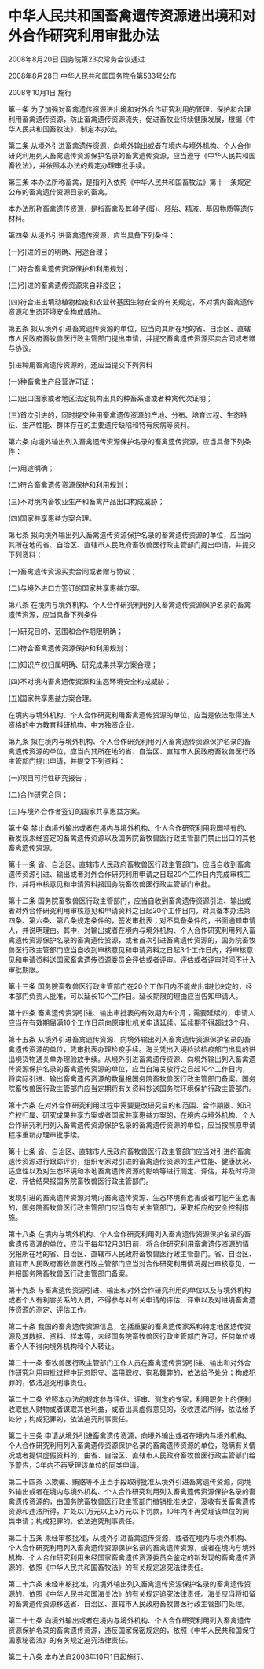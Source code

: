 # 中华人民共和国畜禽遗传资源进出境和对外合作研究利用审批办法

2008年8月20日 国务院第23次常务会议通过

2008年8月28日 中华人民共和国国务院令第533号公布

2008年10月1日 施行



第一条 为了加强对畜禽遗传资源进出境和对外合作研究利用的管理，保护和合理利用畜禽遗传资源，防止畜禽遗传资源流失，促进畜牧业持续健康发展，根据《中华人民共和国畜牧法》，制定本办法。

第二条 从境外引进畜禽遗传资源，向境外输出或者在境内与境外机构、个人合作研究利用列入畜禽遗传资源保护名录的畜禽遗传资源，应当遵守《中华人民共和国畜牧法》，并依照本办法的规定办理审批手续。

第三条 本办法所称畜禽，是指列入依照《中华人民共和国畜牧法》第十一条规定公布的畜禽遗传资源目录的畜禽。

本办法所称畜禽遗传资源，是指畜禽及其卵子(蛋)、胚胎、精液、基因物质等遗传材料。

第四条 从境外引进畜禽遗传资源，应当具备下列条件：

(一)引进的目的明确、用途合理；

(二)符合畜禽遗传资源保护和利用规划；

(三)引进的畜禽遗传资源来自非疫区；

(四)符合进出境动植物检疫和农业转基因生物安全的有关规定，不对境内畜禽遗传资源和生态环境安全构成威胁。

第五条 拟从境外引进畜禽遗传资源的单位，应当向其所在地的省、自治区、直辖市人民政府畜牧兽医行政主管部门提出申请，并提交畜禽遗传资源买卖合同或者赠与协议。

引进种用畜禽遗传资源的，还应当提交下列资料：

(一)种畜禽生产经营许可证；

(二)出口国家或者地区法定机构出具的种畜系谱或者种禽代次证明；

(三)首次引进的，同时提交种用畜禽遗传资源的产地、分布、培育过程、生态特征、生产性能、群体存在的主要遗传缺陷和特有疾病等资料。

第六条 向境外输出列入畜禽遗传资源保护名录的畜禽遗传资源，应当具备下列条件：

(一)用途明确；

(二)符合畜禽遗传资源保护和利用规划；

(三)不对境内畜牧业生产和畜禽产品出口构成威胁；

(四)国家共享惠益方案合理。

第七条 拟向境外输出列入畜禽遗传资源保护名录的畜禽遗传资源的单位，应当向其所在地的省、自治区、直辖市人民政府畜牧兽医行政主管部门提出申请，并提交下列资料：

(一)畜禽遗传资源买卖合同或者赠与协议；

(二)与境外进口方签订的国家共享惠益方案。

第八条 在境内与境外机构、个人合作研究利用列入畜禽遗传资源保护名录的畜禽遗传资源，应当具备下列条件：

(一)研究目的、范围和合作期限明确；

(二)符合畜禽遗传资源保护和利用规划；

(三)知识产权归属明确、研究成果共享方案合理；

(四)不对境内畜禽遗传资源和生态环境安全构成威胁；

(五)国家共享惠益方案合理。

在境内与境外机构、个人合作研究利用畜禽遗传资源的单位，应当是依法取得法人资格的中方教育科研机构、中方独资企业。

第九条 拟在境内与境外机构、个人合作研究利用列入畜禽遗传资源保护名录的畜禽遗传资源的单位，应当向其所在地的省、自治区、直辖市人民政府畜牧兽医行政主管部门提出申请，并提交下列资料：

(一)项目可行性研究报告；

(二)合作研究合同；

(三)与境外合作者签订的国家共享惠益方案。

第十条 禁止向境外输出或者在境内与境外机构、个人合作研究利用我国特有的、新发现未经鉴定的畜禽遗传资源以及国务院畜牧兽医行政主管部门禁止出口的其他畜禽遗传资源。

第十一条 省、自治区、直辖市人民政府畜牧兽医行政主管部门，应当自收到畜禽遗传资源引进、输出或者对外合作研究利用申请之日起20个工作日内完成审核工作，并将审核意见和申请资料报国务院畜牧兽医行政主管部门审批。

第十二条 国务院畜牧兽医行政主管部门，应当自收到畜禽遗传资源引进、输出或者对外合作研究利用审核意见和申请资料之日起20个工作日内，对具备本办法第四条、第六条、第八条规定条件的，签发审批表；对不具备条件的，书面通知申请人，并说明理由。其中，对输出或者在境内与境外机构、个人合作研究利用列入畜禽遗传资源保护名录的畜禽遗传资源，或者首次引进畜禽遗传资源的，国务院畜牧兽医行政主管部门应当自收到审核意见和申请资料之日起3个工作日内，将审核意见和申请资料送国家畜禽遗传资源委员会评估或者评审。评估或者评审时间不计入审批期限。

第十三条 国务院畜牧兽医行政主管部门在20个工作日内不能做出审批决定的，经本部门负责人批准，可以延长10个工作日。延长期限的理由应当告知申请人。

第十四条 畜禽遗传资源引进、输出审批表的有效期为6个月；需要延续的，申请人应当在有效期届满10个工作日前向原审批机关申请延续。延续期不得超过3个月。

第十五条 从境外引进畜禽遗传资源、向境外输出列入畜禽遗传资源保护名录的畜禽遗传资源的单位，凭审批表办理检疫手续。海关凭出入境检验检疫部门出具的进出境货物通关单办理验放手续。从境外引进畜禽遗传资源、向境外输出列入畜禽遗传资源保护名录的畜禽遗传资源的单位，应当自海关放行之日起10个工作日内，将实际引进、输出畜禽遗传资源的数量报国务院畜牧兽医行政主管部门备案。国务院畜牧兽医行政主管部门应当定期将有关资料抄送国务院环境保护行政主管部门。

第十六条 在对外合作研究利用过程中需要更改研究目的和范围、合作期限、知识产权归属、研究成果共享方案或者国家共享惠益方案的，在境内与境外机构、个人合作研究利用列入畜禽遗传资源保护名录的畜禽遗传资源的单位，应当按照原申请程序重新办理审批手续。

第十七条 省、自治区、直辖市人民政府畜牧兽医行政主管部门应当对引进的畜禽遗传资源进行跟踪评价，组织专家对引进的畜禽遗传资源的生产性能、健康状况、适应性以及对生态环境和本地畜禽遗传资源的影响等进行测定、评估，并及时将测定、评估结果报国务院畜牧兽医行政主管部门。

发现引进的畜禽遗传资源对境内畜禽遗传资源、生态环境有危害或者可能产生危害的，国务院畜牧兽医行政主管部门应当商有关主管部门，采取相应的安全控制措施。

第十八条 在境内与境外机构、个人合作研究利用列入畜禽遗传资源保护名录的畜禽遗传资源的单位，应当于每年12月31日前，将合作研究利用畜禽遗传资源的情况报所在地的省、自治区、直辖市人民政府畜牧兽医行政主管部门。省、自治区、直辖市人民政府畜牧兽医行政主管部门应当对合作研究利用情况提出审核意见，一并报国务院畜牧兽医行政主管部门备案。

第十九条 与畜禽遗传资源引进、输出和对外合作研究利用的单位以及与境外机构或者个人有利害关系的人员，不得参与对有关申请的评估、评审以及对进境畜禽遗传资源的测定、评估工作。

第二十条 我国的畜禽遗传资源信息，包括重要的畜禽遗传家系和特定地区遗传资源及其数据、资料、样本等，未经国务院畜牧兽医行政主管部门许可，任何单位或者个人不得向境外机构和个人转让。

第二十一条 畜牧兽医行政主管部门工作人员在畜禽遗传资源引进、输出和对外合作研究利用审批过程中玩忽职守、滥用职权、徇私舞弊的，依法给予处分；构成犯罪的，依法追究刑事责任。

第二十二条 依照本办法的规定参与评估、评审、测定的专家，利用职务上的便利收取他人财物或者谋取其他利益，或者出具虚假意见的，没收违法所得，依法给予处分；构成犯罪的，依法追究刑事责任。

第二十三条 申请从境外引进畜禽遗传资源，向境外输出或者在境内与境外机构、个人合作研究利用列入畜禽遗传资源保护名录的畜禽遗传资源的单位，隐瞒有关情况或者提供虚假资料的，由省、自治区、直辖市人民政府畜牧兽医行政主管部门给予警告，3年内不再受理该单位的同类申请。

第二十四条 以欺骗、贿赂等不正当手段取得批准从境外引进畜禽遗传资源，向境外输出或者在境内与境外机构、个人合作研究利用列入畜禽遗传资源保护名录的畜禽遗传资源的，由国务院畜牧兽医行政主管部门撤销批准决定，没收有关畜禽遗传资源和违法所得，并处以1万元以上5万元以下罚款，10年内不再受理该单位的同类申请；构成犯罪的，依法追究刑事责任。

第二十五条 未经审核批准，从境外引进畜禽遗传资源，或者在境内与境外机构、个人合作研究利用列入畜禽遗传资源保护名录的畜禽遗传资源，或者在境内与境外机构、个人合作研究利用未经国家畜禽遗传资源委员会鉴定的新发现的畜禽遗传资源的，依照《中华人民共和国畜牧法》的有关规定追究法律责任。

第二十六条 未经审核批准，向境外输出列入畜禽遗传资源保护名录的畜禽遗传资源的，依照《中华人民共和国海关法》的有关规定追究法律责任。海关应当将扣留的畜禽遗传资源移送省、自治区、直辖市人民政府畜牧兽医行政主管部门处理。

第二十七条 向境外输出或者在境内与境外机构、个人合作研究利用列入畜禽遗传资源保护名录的畜禽遗传资源，违反国家保密规定的，依照《中华人民共和国保守国家秘密法》的有关规定追究法律责任。

第二十八条 本办法自2008年10月1日起施行。